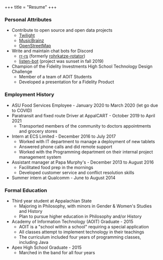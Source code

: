 +++
title = "Resume"
+++

### Personal Attributes
* Contribute to open source and open data projects
  * [Twilight](https://github.com/twilight-rs/twilight)
  * [MusicBrainz](https://musicbrainz.org/user/7596ff)
  * [OpenStreetMap](https://www.openstreetmap.org/user/7596ff/history)
* Write and maintain chat bots for Discord
  * [rr-rs](https://www.github.com/7596ff/rr-rs) (formerly [rohrkatze-rotator](https://www.github.com/7596ff/rohrkatze-rotator))
  * [listen-bot](https://www.github.com/7596ff/listen-bot) (project was sunset in fall 2019)
* Champion of the Fidelity Investments High School Technology Design Challenge
  * Member of a team of AOIT Students
  * Developed a presentation for a Fidelity Product

### Employment History
* ASU Food Services Employee - January 2020 to March 2020 (let go due to COVID)
* Paratransit and fixed route Driver at AppalCART - October 2019 to April 2021
  * Transported members of the community to doctors appointments and grocery stores
* Intern at ECS Limited - December 2016 to July 2017
  * Worked with IT department to manage a deployment of new tablets
  * Answered phone calls and did remote support
  * Worked with the Programming department on their internal project management system
* Assistant manager at Papa Murphy's - December 2013 to August 2016
  * Facilitated food prep in the mornings
  * Developed customer service and conflict resolution skills
* Summer intern at Qualcomm - June to August 2014

### Formal Education
* Third year student at Appalachian State
  * Majoring in Philosophy, with minors in Gender & Women's Studies and History
  * Plan to pursue higher education in Philosophy and/or History
* Academy of Information Technology (AOIT) Graduate - 2015
  * AOIT is a "school within a school" requiring a special application
  * All classes attempt to implement technology in their teachings
  * The curriculum included four years of programming classes, including Java
* Apex High School Graduate - 2015
  * Marched in the band for all four years
